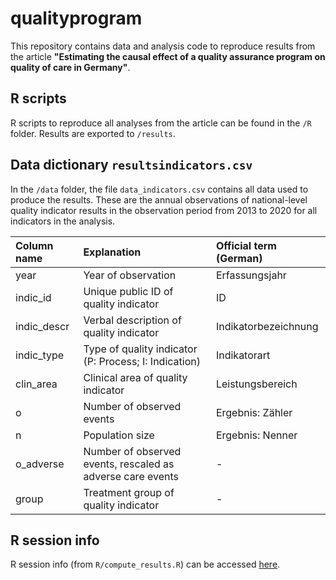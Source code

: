 # qualityprogram

This repository contains data and analysis code to reproduce results from the article **"Estimating the causal effect of a quality assurance program on quality of care in Germany"**.

## R scripts

R scripts to reproduce all analyses from the article can be found in the `/R` folder. Results are exported to `/results`.

## Data dictionary `resultsindicators.csv`

In the `/data` folder, the file `data_indicators.csv` contains all data used to produce the results. These are the annual observations of national-level quality indicator results in the observation period from 2013 to 2020 for all indicators in the analysis.

|Column name |Explanation                                                |Official term (German) |
|:-----------|:----------------------------------------------------------|:----------------------|
|year        |Year of observation                                        |Erfassungsjahr         |
|indic_id    |Unique public ID of quality indicator                      |ID                     |
|indic_descr |Verbal description of quality indicator                    |Indikatorbezeichnung   |
|indic_type  |Type of quality indicator (P: Process; I: Indication)      |Indikatorart           |
|clin_area   |Clinical area of quality indicator                         |Leistungsbereich       |
|o           |Number of observed events                                  |Ergebnis: Zähler       |
|n           |Population size                                            |Ergebnis: Nenner       |
|o_adverse   |Number of observed events, rescaled as adverse care events |-                      |
|group       |Treatment group of quality indicator                       |-                      |

## R session info

R session info (from `R/compute_results.R`) can be accessed <a href="sessionInfo.txt">here</a>.
